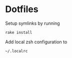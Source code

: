 Dotfiles 
========

Setup symlinks by running

	rake install

Add local zsh configuration to 

	~/.localrc